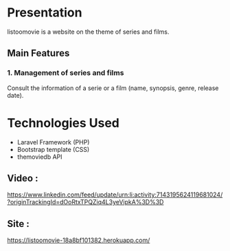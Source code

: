 # Presentation

listoomovie is a website on the theme of series and films.

## Main Features

### 1. Management of series and films

Consult the information of a serie or a film (name, synopsis, genre, release date).

# Technologies Used

- Laravel Framework (PHP)
- Bootstrap template (CSS)
- themoviedb API

## Video :
https://www.linkedin.com/feed/update/urn:li:activity:7143195624119681024/?originTrackingId=dOoRtxTPQZiq4L3yeVipkA%3D%3D

## Site :
https://listoomovie-18a8bf101382.herokuapp.com/


